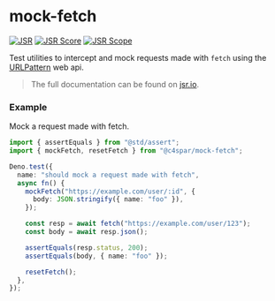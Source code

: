 # mock-fetch

[![JSR](https://jsr.io/badges/@c4spar/mock-fetch)](https://jsr.io/@c4spar/mock-fetch)
[![JSR Score](https://jsr.io/badges/@c4spar/mock-fetch/score)](https://jsr.io/@c4spar/mock-fetch)
[![JSR Scope](https://jsr.io/badges/@c4spar)](https://jsr.io/@c4spar)

Test utilities to intercept and mock requests made with `fetch` using the
[URLPattern](https://developer.mozilla.org/en-US/docs/Web/API/URLPattern) web
api.

> The full documentation can be found on
> [jsr.io](https://jsr.io/@c4spar/mock-fetch).

### Example

Mock a request made with fetch.

```ts
import { assertEquals } from "@std/assert";
import { mockFetch, resetFetch } from "@c4spar/mock-fetch";

Deno.test({
  name: "should mock a request made with fetch",
  async fn() {
    mockFetch("https://example.com/user/:id", {
      body: JSON.stringify({ name: "foo" }),
    });

    const resp = await fetch("https://example.com/user/123");
    const body = await resp.json();

    assertEquals(resp.status, 200);
    assertEquals(body, { name: "foo" });

    resetFetch();
  },
});
```
